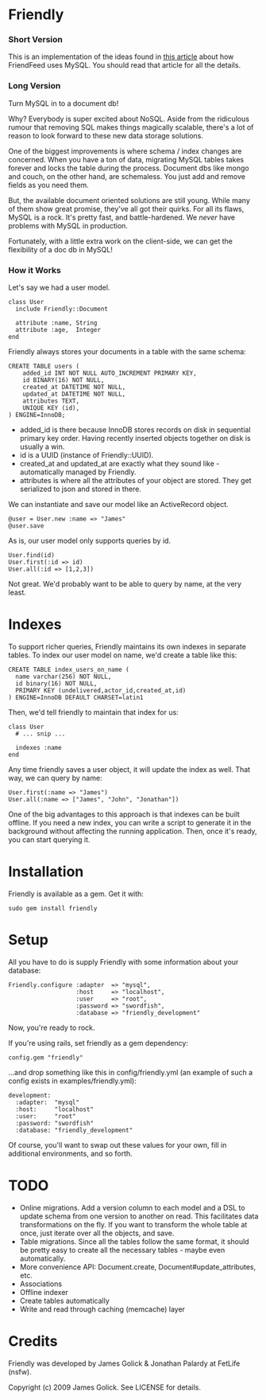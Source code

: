 Friendly
=======

### Short Version

This is an implementation of the ideas found in [this article](http://bret.appspot.com/entry/how-friendfeed-uses-mysql) about how FriendFeed uses MySQL. You should read that article for all the details.

### Long Version

Turn MySQL in to a document db!

Why? Everybody is super excited about NoSQL. Aside from the ridiculous rumour that removing SQL makes things magically scalable, there's a lot of reason to look forward to these new data storage solutions.

One of the biggest improvements is where schema / index changes are concerned. When you have a ton of data, migrating MySQL tables takes forever and locks the table during the process. Document dbs like mongo and couch, on the other hand, are schemaless. You just add and remove fields as you need them.

But, the available document oriented solutions are still young. While many of them show great promise, they've all got their quirks. For all its flaws, MySQL is a rock. It's pretty fast, and battle-hardened. We *never* have problems with MySQL in production.

Fortunately, with a little extra work on the client-side, we can get the flexibility of a doc db in MySQL!

### How it Works

Let's say we had a user model.

    class User
      include Friendly::Document

      attribute :name, String
      attribute :age,  Integer
    end

Friendly always stores your documents in a table with the same schema:

    CREATE TABLE users (
        added_id INT NOT NULL AUTO_INCREMENT PRIMARY KEY,
        id BINARY(16) NOT NULL,
        created_at DATETIME NOT NULL,
        updated_at DATETIME NOT NULL,
        attributes TEXT,
        UNIQUE KEY (id),
    ) ENGINE=InnoDB;

  - added_id is there because InnoDB stores records on disk in sequential primary key order. Having recently inserted objects together on disk is usually a win.
  - id is a UUID (instance of Friendly::UUID).
  - created_at and updated_at are exactly what they sound like - automatically managed by Friendly.
  - attributes is where all the attributes of your object are stored. They get serialized to json and stored in there.

We can instantiate and save our model like an ActiveRecord object.

    @user = User.new :name => "James"
    @user.save

As is, our user model only supports queries by id.

    User.find(id)
    User.first(:id => id)
    User.all(:id => [1,2,3])

Not great. We'd probably want to be able to query by name, at the very least.

Indexes
=======

To support richer queries, Friendly maintains its own indexes in separate tables. To index our user model on name, we'd create a table like this:

    CREATE TABLE index_users_on_name (
      name varchar(256) NOT NULL,
      id binary(16) NOT NULL,
      PRIMARY KEY (undelivered,actor_id,created_at,id)
    ) ENGINE=InnoDB DEFAULT CHARSET=latin1

Then, we'd tell friendly to maintain that index for us:

    class User
      # ... snip ...

      indexes :name
    end

Any time friendly saves a user object, it will update the index as well. That way, we can query by name:

    User.first(:name => "James")
    User.all(:name => ["James", "John", "Jonathan"])

One of the big advantages to this approach is that indexes can be built offline. If you need a new index, you can write a script to generate it in the background without affecting the running application. Then, once it's ready, you can start querying it.

Installation
============

Friendly is available as a gem. Get it with:

    sudo gem install friendly

Setup
=====

All you have to do is supply Friendly with some information about your database:

    Friendly.configure :adapter  => "mysql",
                       :host     => "localhost",
                       :user     => "root",
                       :password => "swordfish",
                       :database => "friendly_development"

Now, you're ready to rock.

If you're using rails, set friendly as a gem dependency:

    config.gem "friendly"

...and drop something like this in config/friendly.yml (an example of such a config exists in examples/friendly.yml):

    development:
      :adapter:  "mysql"
      :host:     "localhost"
      :user:     "root"
      :password: "swordfish"
      :database: "friendly_development"

Of course, you'll want to swap out these values for your own, fill in additional environments, and so forth.

TODO
====

  - Online migrations. Add a version column to each model and a DSL to update schema from one version to another on read. This facilitates data transformations on the fly. If you want to transform the whole table at once, just iterate over all the objects, and save.
  - Table migrations. Since all the tables follow the same format, it should be pretty easy to create all the necessary tables - maybe even automatically.
  - More convenience API: Document.create, Document#update_attributes, etc.
  - Associations
  - Offline indexer
  - Create tables automatically
  - Write and read through caching (memcache) layer

Credits
=======

Friendly was developed by James Golick & Jonathan Palardy at FetLife (nsfw).

Copyright (c) 2009 James Golick. See LICENSE for details.

